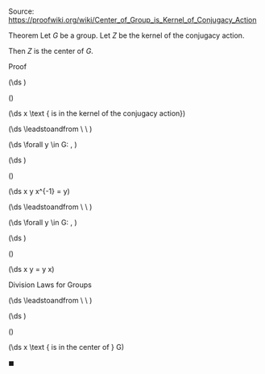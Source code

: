 # 

Source: https://proofwiki.org/wiki/Center_of_Group_is_Kernel_of_Conjugacy_Action

Theorem
Let $G$ be a group.
Let $Z$ be the kernel of the conjugacy action.

Then $Z$ is the center of $G$.


Proof













\(\ds \)

\(\)







\(\ds x \text { is in the kernel of the conjugacy action}\)














\(\ds \leadstoandfrom \ \ \)

\(\ds \forall y \in G: \, \)



\(\ds \)

\(\)







\(\ds x y x^{-1} = y\)














\(\ds \leadstoandfrom \ \ \)

\(\ds \forall y \in G: \, \)



\(\ds \)

\(\)







\(\ds x y = y x\)





Division Laws for Groups








\(\ds \leadstoandfrom \ \ \)





\(\ds \)

\(\)







\(\ds x \text { is in the center of } G\)









$\blacksquare$





